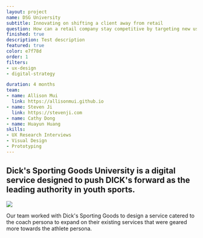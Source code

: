 ```yaml
---
layout: project
name: DSG University
subtitle: Innovating on shifting a client away from retail
question: How can a retail company stay competitive by targeting new user personas?
finished: true
description: Test description
featured: true
color: e7f78d
order: 1
filters:
- ux-design
- digital-strategy

duration: 4 months
team:
- name: Allison Mui
  link: https://allisonmui.github.io
- name: Steven Ji
  link: https://stevenji.com
- name: Cathy Dong
- name: Huayun Huang
skills:
- UX Research Interviews
- Visual Design
- Prototyping
---
```


## Dick's Sporting Goods University is a digital service designed to push DICK's forward as the leading authority in youth sports.

<div class="one-two-column-layout">
	<div>
		<img src="{{ site.baseurl }}/img/{{ page.name }}-grid.png" />
	</div>
	<div>
		<p>
			Our team worked with Dick's Sporting Goods to design a service catered to the coach persona to expand on their existing services that were geared more towards the athlete persona.
		</p>
	</div>
</div>